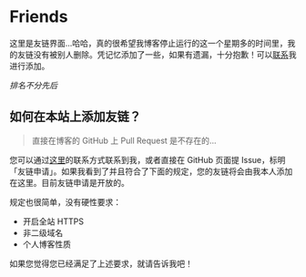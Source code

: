 # Friends

这里是友链界面...哈哈，真的很希望我博客停止运行的这一个星期多的时间里，我的友链没有被别人删除。凭记忆添加了一些，如果有遗漏，十分抱歉！可以[联系](/contact.html)我进行添加。

*排名不分先后*

<FriendLinks/>

## 如何在本站上添加友链？

> 直接在博客的 GitHub 上 Pull Request 是不存在的...

您可以通过[这里](/contact.html)的联系方式联系到我，或者直接在 GitHub 页面提 Issue，标明「友链申请」。如果我看到了并且符合了下面的规定，您的友链将会由我本人添加在这里。目前友链申请是开放的。

规定也很简单，没有硬性要求：

- 开启全站 HTTPS
- 非二级域名
- 个人博客性质

如果您觉得您已经满足了上述要求，就请告诉我吧！


